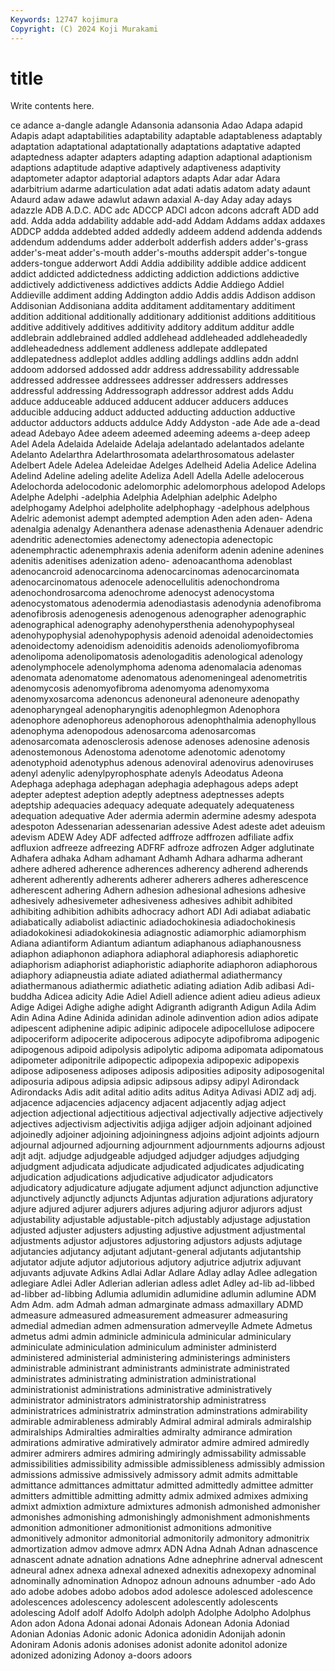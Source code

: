 ```yaml
---
Keywords: 12747 kojimura
Copyright: (C) 2024 Koji Murakami
---
```


# title

Write contents here.



ce adance a-dangle adangle Adansonia adansonia
Adao Adapa adapid Adapis adapt adaptabilities adaptability adaptable adaptableness adaptably
adaptation adaptational adaptationally adaptations adaptative adapted adaptedness adapter adapters adapting
adaption adaptional adaptionism adaptions adaptitude adaptive adaptively adaptiveness adaptivity adaptometer
adaptor adaptorial adaptors adapts Adar adar Adara adarbitrium adarme adarticulation
adat adati adatis adatom adaty adaunt Adaurd adaw adawe adawlut
adawn adaxial A-day Aday aday adays adazzle ADB A.D.C. ADC
adc ADCCP ADCI adcon adcons adcraft ADD add add. Adda
adda addability addable add-add Addam Addams addax addaxes ADDCP addda
addebted added addedly addeem addend addenda addends addendum addendums adder
adderbolt adderfish adders adder's-grass adder's-meat adder's-mouth adder's-mouths adderspit adder's-tongue adders-tongue
adderwort Addi Addia addibility addible addice addicent addict addicted addictedness
addicting addiction addictions addictive addictively addictiveness addictives addicts Addie Addiego
Addiel Addieville addiment adding Addington addio Addis addis Addison addison
Addisonian Addisoniana addita additament additamentary additiment addition additional additionally additionary
additionist additions addititious additive additively additives additivity additory additum additur
addle addlebrain addlebrained addled addlehead addleheaded addleheadedly addleheadedness addlement addleness
addlepate addlepated addlepatedness addleplot addles addling addlings addlins addn addnl
addoom addorsed addossed addr address addressability addressable addressed addressee addressees
addresser addressers addresses addressful addressing Addressograph addressor addrest adds Addu
adduce adduceable adduced adducent adducer adducers adduces adducible adducing adduct
adducted adducting adduction adductive adductor adductors adducts addulce Addy Addyston
-ade Ade ade a-dead adead Adebayo Adee adeem adeemed adeeming
adeems a-deep adeep Adel Adela Adelaida Adelaide Adelaja adelantado adelantados
adelante Adelanto Adelarthra Adelarthrosomata adelarthrosomatous adelaster Adelbert Adele Adelea Adeleidae
Adelges Adelheid Adelia Adelice Adelina Adelind Adeline adeling adelite Adeliza
Adell Adella Adelle adelocerous Adelochorda adelocodonic adelomorphic adelomorphous adelopod Adelops
Adelphe Adelphi -adelphia Adelphia Adelphian adelphic Adelpho adelphogamy Adelphoi adelpholite
adelphophagy -adelphous adelphous Adelric ademonist adempt adempted ademption Aden aden
aden- Adena adenalgia adenalgy Adenanthera adenase adenasthenia Adenauer adendric adendritic
adenectomies adenectomy adenectopia adenectopic adenemphractic adenemphraxis adenia adeniform adenin adenine
adenines adenitis adenitises adenization adeno- adenoacanthoma adenoblast adenocancroid adenocarcinoma adenocarcinomas
adenocarcinomata adenocarcinomatous adenocele adenocellulitis adenochondroma adenochondrosarcoma adenochrome adenocyst adenocystoma adenocystomatous
adenodermia adenodiastasis adenodynia adenofibroma adenofibrosis adenogenesis adenogenous adenographer adenographic adenographical
adenography adenohypersthenia adenohypophyseal adenohypophysial adenohypophysis adenoid adenoidal adenoidectomies adenoidectomy adenoidism
adenoiditis adenoids adenoliomyofibroma adenolipoma adenolipomatosis adenologaditis adenological adenology adenolymphocele adenolymphoma
adenoma adenomalacia adenomas adenomata adenomatome adenomatous adenomeningeal adenometritis adenomycosis adenomyofibroma
adenomyoma adenomyxoma adenomyxosarcoma adenoncus adenoneural adenoneure adenopathy adenopharyngeal adenopharyngitis adenophlegmon
Adenophora adenophore adenophoreus adenophorous adenophthalmia adenophyllous adenophyma adenopodous adenosarcoma adenosarcomas
adenosarcomata adenosclerosis adenose adenoses adenosine adenosis adenostemonous Adenostoma adenotome adenotomic
adenotomy adenotyphoid adenotyphus adenous adenoviral adenovirus adenoviruses adenyl adenylic adenylpyrophosphate
adenyls Adeodatus Adeona Adephaga adephaga adephagan adephagia adephagous adeps adept
adepter adeptest adeption adeptly adeptness adeptnesses adepts adeptship adequacies adequacy
adequate adequately adequateness adequation adequative Ader adermia adermin adermine adesmy
adespota adespoton Adessenarian adessenarian adessive Adest adeste adet adeuism adevism
ADEW Adey ADF adfected adffroze adffrozen adfiliate adfix adfluxion adfreeze
adfreezing ADFRF adfroze adfrozen Adger adglutinate Adhafera adhaka Adham adhamant
Adhamh Adhara adharma adherant adhere adhered adherence adherences adherency adherend
adherends adherent adherently adherents adherer adherers adheres adherescence adherescent adhering
Adhern adhesion adhesional adhesions adhesive adhesively adhesivemeter adhesiveness adhesives adhibit
adhibited adhibiting adhibition adhibits adhocracy adhort ADI Adi adiabat adiabatic
adiabatically adiabolist adiactinic adiadochokinesia adiadochokinesis adiadokokinesi adiadokokinesia adiagnostic adiamorphic adiamorphism
Adiana adiantiform Adiantum adiantum adiaphanous adiaphanousness adiaphon adiaphonon adiaphora adiaphoral
adiaphoresis adiaphoretic adiaphorism adiaphorist adiaphoristic adiaphorite adiaphoron adiaphorous adiaphory adiapneustia
adiate adiated adiathermal adiathermancy adiathermanous adiathermic adiathetic adiating adiation Adib
adibasi Adi-buddha Adicea adicity Adie Adiel Adiell adience adient adieu
adieus adieux Adige Adigei Adighe adighe adight Adigranth adigranth Adigun
Adila Adim Adin Adina Adine Adinida adinidan adinole adinvention adion
adios adipate adipescent adiphenine adipic adipinic adipocele adipocellulose adipocere adipoceriform
adipocerite adipocerous adipocyte adipofibroma adipogenic adipogenous adipoid adipolysis adipolytic adipoma
adipomata adipomatous adipometer adiponitrile adipopectic adipopexia adipopexic adipopexis adipose adiposeness
adiposes adiposis adiposities adiposity adiposogenital adiposuria adipous adipsia adipsic adipsous
adipsy adipyl Adirondack Adirondacks Adis adit adital aditio adits aditus
Aditya Adivasi ADIZ adj adj. adjacence adjacencies adjacency adjacent adjacently
adjag adject adjection adjectional adjectitious adjectival adjectivally adjective adjectively adjectives
adjectivism adjectivitis adjiga adjiger adjoin adjoinant adjoined adjoinedly adjoiner adjoining
adjoiningness adjoins adjoint adjoints adjourn adjournal adjourned adjourning adjournment adjournments
adjourns adjoust adjt adjt. adjudge adjudgeable adjudged adjudger adjudges adjudging
adjudgment adjudicata adjudicate adjudicated adjudicates adjudicating adjudication adjudications adjudicative adjudicator
adjudicators adjudicatory adjudicature adjugate adjument adjunct adjunction adjunctive adjunctively adjunctly
adjuncts Adjuntas adjuration adjurations adjuratory adjure adjured adjurer adjurers adjures
adjuring adjuror adjurors adjust adjustability adjustable adjustable-pitch adjustably adjustage adjustation
adjusted adjuster adjusters adjusting adjustive adjustment adjustmental adjustments adjustor adjustores
adjustoring adjustors adjusts adjutage adjutancies adjutancy adjutant adjutant-general adjutants adjutantship
adjutator adjute adjutor adjutorious adjutory adjutrice adjutrix adjuvant adjuvants adjuvate
Adkins Adlai Adlar Adlare Adlay adlay Adlee adlegation adlegiare Adlei
Adler Adlerian adlerian adless adlet Adley ad-lib ad-libbed ad-libber ad-libbing
Adlumia adlumidin adlumidine adlumin adlumine ADM Adm Adm. adm Admah
adman admarginate admass admaxillary ADMD admeasure admeasured admeasurement admeasurer admeasuring
admedial admedian admen admensuration admerveylle Admete Admetus admetus admi admin
adminicle adminicula adminicular adminiculary adminiculate adminiculation adminiculum administer administerd administered
administerial administering administerings administers administrable administrant administrants administrate administrated administrates
administrating administration administrational administrationist administrations administrative administratively administrator administrators administratorship
administratress administratrices administratrix adminstration adminstrations admirability admirable admirableness admirably Admiral
admiral admirals admiralship admiralships Admiralties admiralties admiralty admirance admiration admirations
admirative admiratively admirator admire admired admiredly admirer admirers admires admiring
admiringly admissability admissable admissibilities admissibility admissible admissibleness admissibly admission admissions
admissive admissively admissory admit admits admittable admittance admittances admittatur admitted
admittedly admittee admitter admitters admittible admitting admitty admix admixed admixes
admixing admixt admixtion admixture admixtures admonish admonished admonisher admonishes admonishing
admonishingly admonishment admonishments admonition admonitioner admonitionist admonitions admonitive admonitively admonitor
admonitorial admonitorily admonitory admonitrix admortization admov admove admrx ADN Adna
Adnah Adnan adnascence adnascent adnate adnation adnations Adne adnephrine adnerval
adnescent adneural adnex adnexa adnexal adnexed adnexitis adnexopexy adnominal adnominally
adnomination Adnopoz adnoun adnouns adnumber -ado Ado ado adobe adobes
adobo adobos adod adolesce adolesced adolescence adolescences adolescency adolescent adolescently
adolescents adolescing Adolf adolf Adolfo Adolph adolph Adolphe Adolpho Adolphus
Adon adon Adona Adonai adonai Adonais Adonean Adonia Adoniad Adonian
Adonias Adonic adonic Adonica adonidin Adonijah adonin Adoniram Adonis adonis
adonises adonist adonite adonitol adonize adonized adonizing Adonoy a-doors adoors
